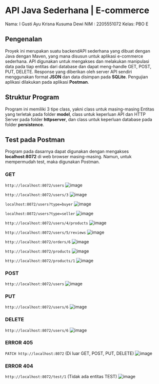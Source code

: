 # API Java Sederhana | E-commerce
Nama: I Gusti Ayu Krisna Kusuma Dewi
NIM  : 2205551072
Kelas: PBO E

## Pengenalan
Proyek ini merupakan suatu backendAPI sederhana yang dibuat dengan Java dengan Maven, yang mana disusun untuk aplikasi e-commerce sederhana. API digunakan untuk mengakses dan melakukan manipulasi data pada tiap entitas dari database dan dapat meng-handle GET, POST, PUT, DELETE. Response yang diberikan oleh server API sendiri menggunakan format **JSON** dan data disimpan pada **SQLite**. Pengujian aplikasi dilakukan pada aplikasi **Postman**.

## Struktur Program
Program ini memiliki 3 tipe class, yakni class untuk masing-masing Entitas yang terletak pada folder **model**, class untuk keperluan API dan HTTP Server pada folder **httpserver**, dan class untuk keperluan database pada folder **persistence**.

## Test pada Postman
Program pada dasarnya dapat digunakan dengan mengakses **localhost:8072** di web browser masing-masing. Namun, untuk mempermudah test, maka digunakan Postman.

### GET
`http://localhost:8072/users`
![image](https://github.com/ayukrisn/ecommerce/assets/113322119/55f87308-f9d3-4883-92f2-9bd399e4071c)

`http://localhost:8072/users/3`
![image](https://github.com/ayukrisn/ecommerce/assets/113322119/d90faba3-180c-45eb-9d31-789ca5624d9e)

`localhost:8072/users?type=buyer`
![image](https://github.com/ayukrisn/ecommerce/assets/113322119/39fbb2ff-125d-4665-976a-ceb0a34003d6)

`localhost:8072/users?type=seller`
![image](https://github.com/ayukrisn/ecommerce/assets/113322119/0ece3270-8787-4b2c-bb1d-513f0448ef81)

`http://localhost:8072/users/4/products`
![image](https://github.com/ayukrisn/ecommerce/assets/113322119/6a611932-b72f-4f4a-b632-3d1bd28bff5c)

`http://localhost:8072/users/5/reviews`
![image](https://github.com/ayukrisn/ecommerce/assets/113322119/dcfe7b0c-a6b1-4b5e-864d-8330853aa39e)

`http://localhost:8072/orders/6`
![image](https://github.com/ayukrisn/ecommerce/assets/113322119/eecad991-d085-440a-b717-e5c2a34b69a8)

`http://localhost:8072/products`
![image](https://github.com/ayukrisn/ecommerce/assets/113322119/b29e3c9d-a1b7-4864-920c-bdbac86ba76b)

`http://localhost:8072/products/1`
![image](https://github.com/ayukrisn/ecommerce/assets/113322119/79611db0-de96-404e-a665-097141f38d96)

### POST
`http://localhost:8072/users`
![image](https://github.com/ayukrisn/ecommerce/assets/113322119/a2033fd3-07ff-4ad8-b2da-56e31a8b7ab7)

### PUT
`http://localhost:8072/users/6`
![image](https://github.com/ayukrisn/ecommerce/assets/113322119/e0e53faa-6628-40cf-8c66-479b76703a47)

### DELETE
`http://localhost:8072/users/6`
![image](https://github.com/ayukrisn/ecommerce/assets/113322119/0bd712d3-98f5-40e6-b4ff-5b6671d7d8a2)

### ERROR 405
`PATCH http://localhost:8072` (Di luar GET, POST, PUT, DELETE)
![image](https://github.com/ayukrisn/ecommerce/assets/113322119/2baf45c3-d0f1-4a91-b822-5d38bb04693e)

### ERROR 404
`http://localhost:8072/test/1` (Tidak ada entitas TEST)
![image](https://github.com/ayukrisn/ecommerce/assets/113322119/078ff0eb-5778-4010-857d-acb5d870d615)

